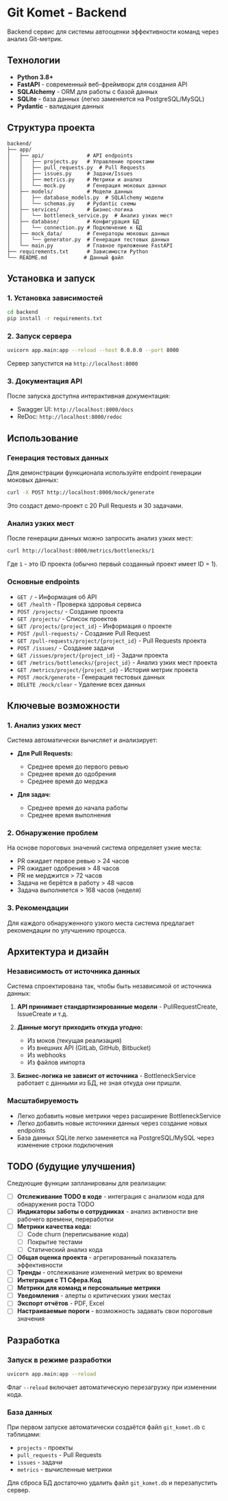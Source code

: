 # Git Komet - Backend

Backend сервис для системы автооценки эффективности команд через анализ Git-метрик.

## Технологии

- **Python 3.8+**
- **FastAPI** - современный веб-фреймворк для создания API
- **SQLAlchemy** - ORM для работы с базой данных
- **SQLite** - база данных (легко заменяется на PostgreSQL/MySQL)
- **Pydantic** - валидация данных

## Структура проекта

```
backend/
├── app/
│   ├── api/              # API endpoints
│   │   ├── projects.py   # Управление проектами
│   │   ├── pull_requests.py  # Pull Requests
│   │   ├── issues.py     # Задачи/Issues
│   │   ├── metrics.py    # Метрики и анализ
│   │   └── mock.py       # Генерация моковых данных
│   ├── models/           # Модели данных
│   │   ├── database_models.py  # SQLAlchemy модели
│   │   └── schemas.py    # Pydantic схемы
│   ├── services/         # Бизнес-логика
│   │   └── bottleneck_service.py  # Анализ узких мест
│   ├── database/         # Конфигурация БД
│   │   └── connection.py # Подключение к БД
│   ├── mock_data/        # Генераторы моковых данных
│   │   └── generator.py  # Генерация тестовых данных
│   └── main.py           # Главное приложение FastAPI
├── requirements.txt      # Зависимости Python
└── README.md            # Данный файл
```

## Установка и запуск

### 1. Установка зависимостей

```bash
cd backend
pip install -r requirements.txt
```

### 2. Запуск сервера

```bash
uvicorn app.main:app --reload --host 0.0.0.0 --port 8000
```

Сервер запустится на `http://localhost:8000`

### 3. Документация API

После запуска доступна интерактивная документация:
- Swagger UI: `http://localhost:8000/docs`
- ReDoc: `http://localhost:8000/redoc`

## Использование

### Генерация тестовых данных

Для демонстрации функционала используйте endpoint генерации моковых данных:

```bash
curl -X POST http://localhost:8000/mock/generate
```

Это создаст демо-проект с 20 Pull Requests и 30 задачами.

### Анализ узких мест

После генерации данных можно запросить анализ узких мест:

```bash
curl http://localhost:8000/metrics/bottlenecks/1
```

Где `1` - это ID проекта (обычно первый созданный проект имеет ID = 1).

### Основные endpoints

- `GET /` - Информация об API
- `GET /health` - Проверка здоровья сервиса
- `POST /projects/` - Создание проекта
- `GET /projects/` - Список проектов
- `GET /projects/{project_id}` - Информация о проекте
- `POST /pull-requests/` - Создание Pull Request
- `GET /pull-requests/project/{project_id}` - Pull Requests проекта
- `POST /issues/` - Создание задачи
- `GET /issues/project/{project_id}` - Задачи проекта
- `GET /metrics/bottlenecks/{project_id}` - Анализ узких мест проекта
- `GET /metrics/project/{project_id}` - История метрик проекта
- `POST /mock/generate` - Генерация тестовых данных
- `DELETE /mock/clear` - Удаление всех данных

## Ключевые возможности

### 1. Анализ узких мест

Система автоматически вычисляет и анализирует:

- **Для Pull Requests:**
  - Среднее время до первого ревью
  - Среднее время до одобрения
  - Среднее время до мерджа

- **Для задач:**
  - Среднее время до начала работы
  - Среднее время выполнения

### 2. Обнаружение проблем

На основе пороговых значений система определяет узкие места:
- PR ожидает первое ревью > 24 часов
- PR ожидает одобрения > 48 часов
- PR не мерджится > 72 часов
- Задача не берётся в работу > 48 часов
- Задача выполняется > 168 часов (неделя)

### 3. Рекомендации

Для каждого обнаруженного узкого места система предлагает рекомендации по улучшению процесса.

## Архитектура и дизайн

### Независимость от источника данных

Система спроектирована так, чтобы быть независимой от источника данных:

1. **API принимает стандартизированные модели** - PullRequestCreate, IssueCreate и т.д.
2. **Данные могут приходить откуда угодно:**
   - Из моков (текущая реализация)
   - Из внешних API (GitLab, GitHub, Bitbucket)
   - Из webhooks
   - Из файлов импорта

3. **Бизнес-логика не зависит от источника** - BottleneckService работает с данными из БД, не зная откуда они пришли.

### Масштабируемость

- Легко добавить новые метрики через расширение BottleneckService
- Легко добавить новые источники данных через создание новых endpoints
- База данных SQLite легко заменяется на PostgreSQL/MySQL через изменение строки подключения

## TODO (будущие улучшения)

Следующие функции запланированы для реализации:

- [ ] **Отслеживание TODO в коде** - интеграция с анализом кода для обнаружения роста TODO
- [ ] **Индикаторы заботы о сотрудниках** - анализ активности вне рабочего времени, переработки
- [ ] **Метрики качества кода:**
  - [ ] Code churn (переписывание кода)
  - [ ] Покрытие тестами
  - [ ] Статический анализ кода
- [ ] **Общая оценка проекта** - агрегированный показатель эффективности
- [ ] **Тренды** - отслеживание изменений метрик во времени
- [ ] **Интеграция с Т1 Сфера.Код**
- [ ] **Метрики для команд и персональные метрики**
- [ ] **Уведомления** - алерты о критических узких местах
- [ ] **Экспорт отчётов** - PDF, Excel
- [ ] **Настраиваемые пороги** - возможность задавать свои пороговые значения

## Разработка

### Запуск в режиме разработки

```bash
uvicorn app.main:app --reload
```

Флаг `--reload` включает автоматическую перезагрузку при изменении кода.

### База данных

При первом запуске автоматически создаётся файл `git_komet.db` с таблицами:
- `projects` - проекты
- `pull_requests` - Pull Requests
- `issues` - задачи
- `metrics` - вычисленные метрики

Для сброса БД достаточно удалить файл `git_komet.db` и перезапустить сервер.
